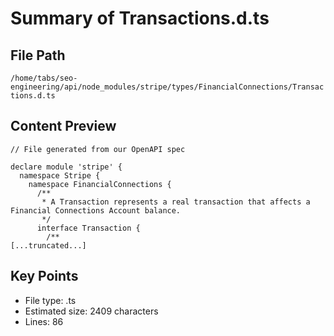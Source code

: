 # Summary of Transactions.d.ts
  
## File Path
`/home/tabs/seo-engineering/api/node_modules/stripe/types/FinancialConnections/Transactions.d.ts`

## Content Preview
```
// File generated from our OpenAPI spec

declare module 'stripe' {
  namespace Stripe {
    namespace FinancialConnections {
      /**
       * A Transaction represents a real transaction that affects a Financial Connections Account balance.
       */
      interface Transaction {
        /**
[...truncated...]
```

## Key Points
- File type: .ts
- Estimated size: 2409 characters
- Lines: 86
